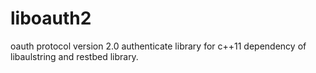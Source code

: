 # liboauth2
oauth protocol version 2.0 authenticate library for c++11
dependency of libaulstring and restbed library.
